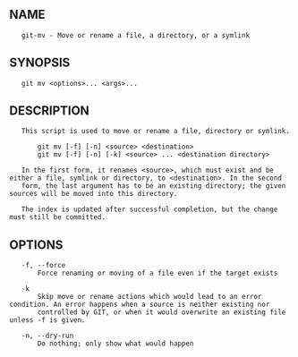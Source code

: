 
## NAME
       git-mv - Move or rename a file, a directory, or a symlink

## SYNOPSIS
       git mv <options>... <args>...

## DESCRIPTION
       This script is used to move or rename a file, directory or symlink.

           git mv [-f] [-n] <source> <destination>
           git mv [-f] [-n] [-k] <source> ... <destination directory>

       In the first form, it renames <source>, which must exist and be either a file, symlink or directory, to <destination>. In the second
       form, the last argument has to be an existing directory; the given sources will be moved into this directory.

       The index is updated after successful completion, but the change must still be committed.

## OPTIONS
       -f, --force
           Force renaming or moving of a file even if the target exists

       -k
           Skip move or rename actions which would lead to an error condition. An error happens when a source is neither existing nor
           controlled by GIT, or when it would overwrite an existing file unless -f is given.

       -n, --dry-run
           Do nothing; only show what would happen